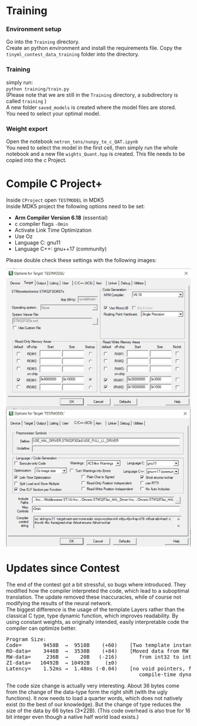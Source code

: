 # Training
### Environment setup
Go into the `Training` directory.  
Create an python environment and install the requirements file.
Copy the `tinyml_contest_data_training` folder into the directory.

### Training
simply run:  
`python training/train.py`  
(Please note that we are still in the `Training` directory, a subdirectory is called `training` )  
A new folder `saved_models` is created where the model files are stored.  
You need to select your optimal model.

### Weight export
Open the notebook `netron_tens/nunpy_to_c_QAT.ipynb`  
You need to select the model in the first cell, then simply run the whole notebook and a new file `wights_Quant.hpp` is created. This file needs to be copied into the c Project.

# Compile C Project+
Inside `CProject` open `TESTMODEL` in MDK5  
Inside MDK5 project the following options need to be set:
* **Arm Compiler Version 6.18** (essential)
* c compiler flags `-Omin`
* Activate Link Time Optimization
* Use Oz
* Language C: gnu11
* Language C++: gnu++17 (community)

Please double check these settings with the following images:

![Settings A](./images/photo_5836991556517740854_x.jpg)
![Settings B](./images/12684041-9de3-4229-b567-f84e887973c6.jpeg)


# Updates since Contest
The end of the contest got a bit stressful, so bugs where introduced. 
They modified how the compiler interpreted the code, which lead to a suboptimal translation. 
The update removed these inaccuracies, while of course not modifying the results of the neural network. \
The biggest difference is the usage of the template Layers rather than the classical C type, type dynamic function, which improves readability. 
By using constant weights, as originally intended, easily interpretable code the compiler can optimize better.  

<pre>
Program Size: 
Code=       9458B  →  9518B    (+60)    [Two template instances rather than one function]
RO-data=    3446B  →  3530B    (+84)    [Moved data from RW to RO, and changed one datatype
RW-data=     236B  →    20B   (-216)       from int32 to int8.]
ZI-data=   10492B  → 10492B     (±0)
Latency=    1.52ms →  1.48ms (-0.04)    [no void pointers, fully known data-types, only
                                           compile-time dynamic, but runtime static.]    
</pre>
The code size change is actually very interesting. About 36 bytes come from the change of the data-type form the right shift (with the ugly functions). It now needs to load a quarter words, which does not natively exist (to the best of our knowledge). But the change of type reduces the size of the data by 66 bytes (3*22B). (This code overhead is also true for 16 bit integer even though a native half world load exists.)